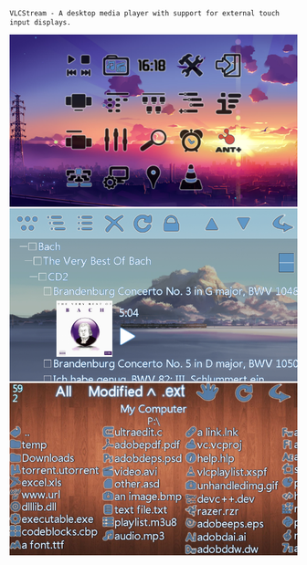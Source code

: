 	VLCStream - A desktop media player with support for external touch input displays.


![screenshots of app](./screenshots/home_audio.png)
![screenshots of app](./screenshots/playlist_tree.png)
![screenshots of app](./screenshots/browser_files.png)

